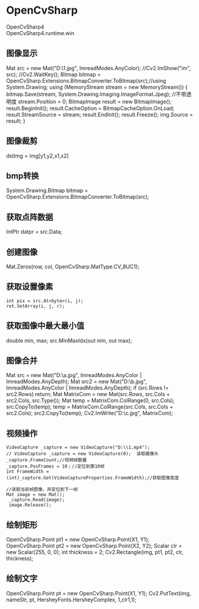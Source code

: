# OpenCvSharp

OpenCvSharp4  
OpenCvSharp4.runtime.win

## 图像显示

Mat src = new Mat("D:\\1.jpg", ImreadModes.AnyColor);
//Cv2.ImShow("im", src);
//Cv2.WaitKey();
Bitmap bitmap = OpenCvSharp.Extensions.BitmapConverter.ToBitmap(src);//using System.Drawing;
using (MemoryStream stream = new MemoryStream())
{
                bitmap.Save(stream, System.Drawing.Imaging.ImageFormat.Jpeg); //不带透明度
                stream.Position = 0;
                BitmapImage result = new BitmapImage();
                result.BeginInit();
                result.CacheOption = BitmapCacheOption.OnLoad;
                result.StreamSource = stream;
                result.EndInit();
                result.Freeze();
                img.Source = result;
}

## 图像裁剪

dstImg = img[y1,y2,x1,x2]

## bmp转换

System.Drawing.Bitmap bitmap = OpenCvSharp.Extensions.BitmapConverter.ToBitmap(src);

## 获取点阵数据

IntPtr datpr = src.Data;

## 创建图像

Mat.Zeros(row, col, OpenCvSharp.MatType.CV_8UC1);

## 获取设置像素

```
int pix = src.At<byte>(i, j);
ret.SetArray(i, j, r);
```

## 获取图像中最大最小值

double min, max;
src.MinMaxIdx(out min, out max);

## 图像合并

Mat src = new Mat("D:\\a.jpg", ImreadModes.AnyColor | ImreadModes.AnyDepth);
Mat src2 = new Mat("D:\\b.jpg", ImreadModes.AnyColor | ImreadModes.AnyDepth);
if (src.Rows != src2.Rows) return;
Mat MatrixCom = new Mat(src.Rows, src.Cols + src2.Cols, src.Type());
Mat temp = MatrixCom.ColRange(0, src.Cols);
src.CopyTo(temp);
temp = MatrixCom.ColRange(src.Cols, src.Cols + src2.Cols);
src2.CopyTo(temp);
Cv2.ImWrite("D:\\c.jpg", MatrixCom);

## 视频操作

```
VideoCapture _capture = new VideoCapture("D:\\1.mp4");
// VideoCapture _capture = new VideoCapture(0);  读取摄像头
_capture.FrameCount;//视频帧数量
_capture.PosFrames = 10；//定位到第10帧
int FrameWidth = (int)_capture.Get(VideoCaptureProperties.FrameWidth);//获取图像宽度

//读取当前帧图像，并定位到下一帧
Mat image = new Mat();
 _capture.Read(image);
 image.Release();
 ```

## 绘制矩形

OpenCvSharp.Point pt1 = new OpenCvSharp.Point(X1, Y1);
OpenCvSharp.Point pt2 = new OpenCvSharp.Point(X2, Y2);
Scalar clr = new Scalar(255, 0, 0);
int thickness = 2;
Cv2.Rectangle(img, pt1, pt2, clr, thickness);

## 绘制文字

OpenCvSharp.Point pt = new OpenCvSharp.Point(X1, Y1);
Cv2.PutText(img, nameStr, pt, HersheyFonts.HersheyComplex, 1,clr1,1);
